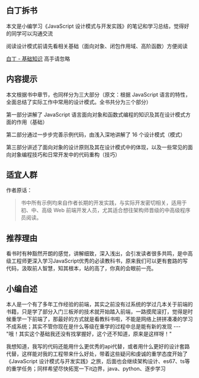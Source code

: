 ## 白丁拆书

本文是小编学习《JavaScript 设计模式与开发实践》的笔记和学习总结，觉得好的同学可以沟通交流

阅读设计模式前请先看相关基础（面向对象、闭包作用域、高阶函数）方便阅读 

[白丁 - 基础知识](/course/main/base/base) 高手请忽略

## 内容提示

本文根据书中章节，也同样分为三大部分（原文：根据 JavaScript 语言的特性，全面总结了实际工作中常用的设计模式。全书共分为三个部分）

第一部分讲解了 JavaScript 语言面向对象和函数式编程的知识及其在设计模式方面的作用（基础）

第二部分通过一步步完善示例代码，由浅入深地讲解了 16 个设计模式（模式）

第三部分讲述了面向对象的设计原则及其在设计模式中的体现，以及一些常见的面向对象编程技巧和日常开发中的代码重构（技巧）

## 适宜人群

作者原话：  
> 书中所有示例均来自作者长期的开发实践，与实际开发密切相关，适用于初、中、高级 Web 前端开发人员，尤其适合想往架构师晋级的中高级程序员阅读。


## 推荐理由

看书时有种豁然开朗的感觉，讲解细致，深入浅出，会引发读者很多共鸣，是中高级工程师更深入学习JavaScript优秀的必读教科书，原来我们可以更有套路的写代码，汲取前人智慧，知其根本，站的高了，你真的会眼前一亮。

## 小编自述

本人是一个有了多年工作经验的前端，其实之前没有过系统的学过几本关于前端的书籍，只是学了部分入门三板斧的技术就开始踏入前端，一路摸爬滚打，觉得是时候重学一下前端了，那最好的方式就是看教科书啦，不能是网络上拼拼凑凑的学习不成系统；其实不管你现在是什么等级在重学的过程中总是能有新的发现 ---"哦！其实这个基础我还没有找掌握好，这个还不知道，原来是这样呀！"

我想知道，我写的代码还能用什么更优秀的api代替，或者用什么更好的设计套路代替，这样能对我的工程带来什么好处，带着这些疑问和虔诚的重学态度开始了《JavaScript 设计模式与开发实践》之旅，后面也会继续架构设计、es67、ts等的重学任务；同样希望尽快拓宽一下it边界，java、python、逐步学习
